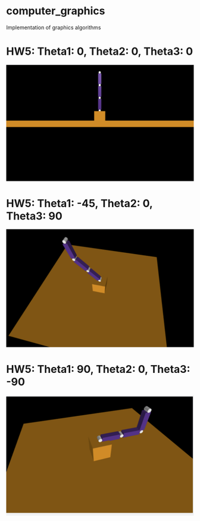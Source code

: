 # computer_graphics
Implementation of graphics algorithms
# HW5: Theta1: 0, Theta2: 0, Theta3: 0
![](Robot_kinematics_HW5/results/0_0_0.png)
# HW5: Theta1: -45, Theta2: 0, Theta3: 90
![](Robot_kinematics_HW5/results/n45_0_90.png)
# HW5: Theta1: 90, Theta2: 0, Theta3: -90
![](Robot_kinematics_HW5/results/90_0_n90.png)
